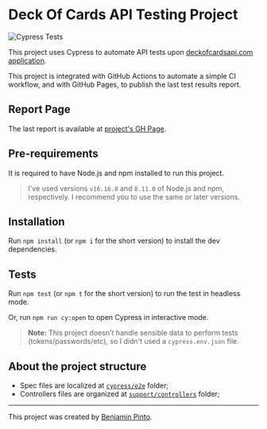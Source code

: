 # Deck Of Cards API Testing Project

![Cypress Tests](https://github.com/benjaminpinto/deckOfCardsApi/actions/workflows/cypress.yml/badge.svg)

This project uses Cypress to automate API tests upon [deckofcardsapi.com application](https://deckofcardsapi.com/).

This project is integrated with GitHub Actions to automate a simple CI workflow, and with GitHub Pages, to publish the last test results report.

## Report Page

The last report is available at [project's GH Page](https://benjaminpinto.github.io/deckOfCardsApi/5/).

## Pre-requirements

It is required to have Node.js and npm installed to run this project.

> I've used versions `v16.16.0` and `8.11.0` of Node.js and npm, respectively. I recommend you to use the same or later versions.

## Installation

Run `npm install` (or `npm i` for the short version) to install the dev dependencies.

## Tests

Run `npm test` (or `npm t` for the short version) to run the test in headless mode.

Or, run `npm run cy:open` to open Cypress in interactive mode.

> **Note:** This project doesn't handle sensible data to perform tests (tokens/passwords/etc), so I didn't used a `cypress.env.json` file.

## About the project structure

- Spec files are localized at [`cypress/e2e`](/cypress/e2e/) folder;
- Controllers files are organized at [`support/controllers`](cypress/support/controllers) folder;

---

This project was created by [Benjamin Pinto](https://www.linkedin.com/in/benjamin-pinto/).
